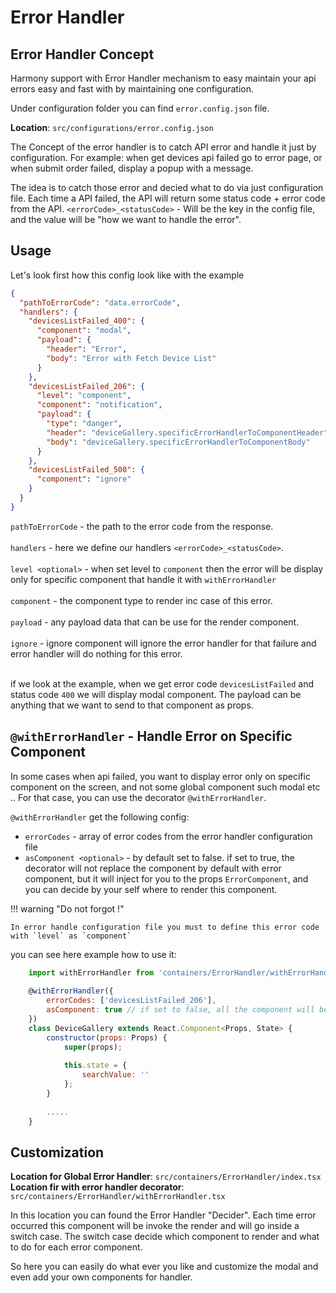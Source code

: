 

# Error Handler

## Error Handler Concept
 
Harmony support with Error Handler mechanism to easy maintain your api errors easy and fast with by  maintaining one configuration.

Under configuration folder you can find `error.config.json` file.
 
<b>Location</b>: `src/configurations/error.config.json`

The Concept of the error handler is to catch API error and handle it just by configuration.
For example: when get devices api failed go to error page, or when submit order failed, display a popup with a message.

The idea is to catch those error and decied what to do via just configuration file.
Each time a API failed, the API will return some status code + error code from the API.
`<errorCode>_<statusCode>` - Will be the key in the config file, and the value will be "how we want to handle the error".

## Usage

Let's look first how this config look like with the example<br/>

```json
{
  "pathToErrorCode": "data.errorCode",
  "handlers": {
    "devicesListFailed_400": {
      "component": "modal",
      "payload": {
        "header": "Error",
        "body": "Error with Fetch Device List"
      }
    },
    "devicesListFailed_206": {
      "level": "component",
      "component": "notification",
      "payload": {
        "type": "danger",
        "header": "deviceGallery.specificErrorHandlerToComponentHeader",
        "body": "deviceGallery.specificErrorHandlerToComponentBody"
      }
    },
    "devicesListFailed_500": {
      "component": "ignore"
    }
  }
}
```

`pathToErrorCode` - the path to the error code from the response.<br /><br />
`handlers` - here we define our handlers `<errorCode>_<statusCode>`.<br /><br />
`level <optional>` - when set level to `component` then the error will be display only for specific component that handle it with `withErrorHandler`<br /><br />
`component` - the component type to render inc case of this error.<br /><br />
`payload` - any payload data that can be use for the render component.<br /><br />
`ignore` - ignore component will ignore the error handler for that failure and error handler will do nothing for this error.<br /><br />

if we look at the example, when we get error code `devicesListFailed` and status code `400` we will display modal component.
The payload can be anything that we want to send to that component as props.

## `@withErrorHandler` - Handle Error on Specific Component

In some cases when api failed, you want to display error only on specific component on the screen, and not some global component such modal etc ..
For that case, you can use the decorator `@withErrorHandler`.

`@withErrorHandler` get the following config:

- `errorCodes` - array of error codes from the error handler configuration file
- `asComponent <optional>` - by default set to false. if set to true, the decorator will not replace the component by default with error component, but
it will inject for you to the props `ErrorComponent`, and you can decide by your self where to render this component.

!!! warning "Do not forgot !"

    In error handle configuration file you must to define this error code with `level` as `component` 

you can see here example how to use it:

```js
    import withErrorHandler from 'containers/ErrorHandler/withErrorHandler';
    
    @withErrorHandler({
        errorCodes: ['devicesListFailed_206'],
        asComponent: true // if set to false, all the component will be replaced with ErrorComponent by default
    })
    class DeviceGallery extends React.Component<Props, State> {
        constructor(props: Props) {
            super(props);
    
            this.state = {
                searchValue: ''
            };
        }
    
        .....
    }
```

## Customization

<b>Location for Global Error Handler</b>: `src/containers/ErrorHandler/index.tsx`
<b>Location fir with error handler decorator</b>: `src/containers/ErrorHandler/withErrorHandler.tsx`

In this location you can found the Error Handler "Decider".
Each time error occurred this component will be invoke the render and will go inside a switch case.
The switch case decide which component to render and what to do for each error component.

So here you can easily do what ever you like and customize the modal and even add your own components for handler.
